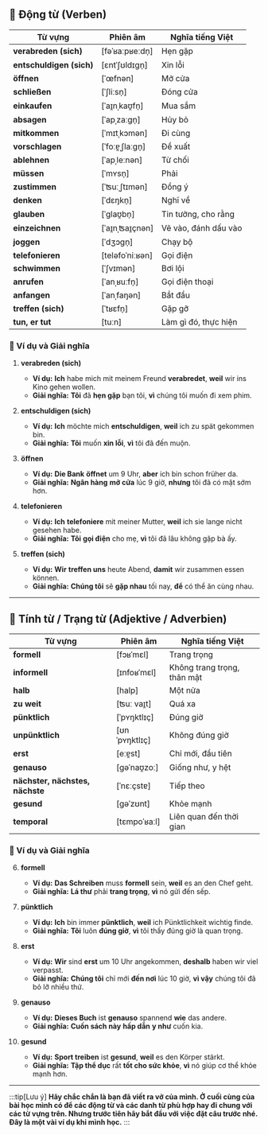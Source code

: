 ## **🔹 Động từ (Verben)**

|**Từ vựng**|**Phiên âm**|**Nghĩa tiếng Việt**|
|---|---|---|
|**verabreden (sich)**|[fəˈʁaːpʁeːdn̩]|Hẹn gặp|
|**entschuldigen (sich)**|[ɛntˈʃʊldɪɡn̩]|Xin lỗi|
|**öffnen**|[ˈœfnən]|Mở cửa|
|**schließen**|[ˈʃliːsn̩]|Đóng cửa|
|**einkaufen**|[ˈaɪ̯nˌkaʊ̯fn̩]|Mua sắm|
|**absagen**|[ˈapˌzaːɡn̩]|Hủy bỏ|
|**mitkommen**|[ˈmɪtˌkɔmən]|Đi cùng|
|**vorschlagen**|[ˈfoːɐ̯ˌʃlaːɡn̩]|Đề xuất|
|**ablehnen**|[ˈapˌleːnən]|Từ chối|
|**müssen**|[ˈmʏsn̩]|Phải|
|**zustimmen**|[ˈʦuːˌʃtɪmən]|Đồng ý|
|**denken**|[ˈdɛŋkn̩]|Nghĩ về|
|**glauben**|[ˈɡlaʊ̯bn̩]|Tin tưởng, cho rằng|
|**einzeichnen**|[ˈaɪ̯nˌʦaɪ̯çnən]|Vẽ vào, đánh dấu vào|
|**joggen**|[ˈdʒɔɡn̩]|Chạy bộ|
|**telefonieren**|[teləfoˈniːʁən]|Gọi điện|
|**schwimmen**|[ˈʃvɪmən]|Bơi lội|
|**anrufen**|[ˈanˌʁuːfn̩]|Gọi điện thoại|
|**anfangen**|[ˈanˌfaŋən]|Bắt đầu|
|**treffen (sich)**|[ˈtʁɛfn̩]|Gặp gỡ|
|**tun, er tut**|[tuːn]|Làm gì đó, thực hiện|

### **📌 Ví dụ và Giải nghĩa**

1. **verabreden (sich)**
    
    - **Ví dụ:** **Ich** habe mich mit meinem Freund **verabredet**, **weil** wir ins Kino gehen wollen.
    - **Giải nghĩa:** **Tôi** đã **hẹn gặp** bạn tôi, **vì** chúng tôi muốn đi xem phim.
2. **entschuldigen (sich)**
    
    - **Ví dụ:** **Ich** möchte mich **entschuldigen**, **weil** ich zu spät gekommen bin.
    - **Giải nghĩa:** **Tôi** muốn **xin lỗi**, **vì** tôi đã đến muộn.
3. **öffnen**
    
    - **Ví dụ:** **Die Bank** **öffnet** um 9 Uhr, **aber** ich bin schon früher da.
    - **Giải nghĩa:** **Ngân hàng** **mở cửa** lúc 9 giờ, **nhưng** tôi đã có mặt sớm hơn.
4. **telefonieren**
    
    - **Ví dụ:** **Ich** **telefoniere** mit meiner Mutter, **weil** ich sie lange nicht gesehen habe.
    - **Giải nghĩa:** **Tôi** **gọi điện** cho mẹ, **vì** tôi đã lâu không gặp bà ấy.
5. **treffen (sich)**
    
    - **Ví dụ:** **Wir** **treffen uns** heute Abend, **damit** wir zusammen essen können.
    - **Giải nghĩa:** **Chúng tôi** sẽ **gặp nhau** tối nay, **để** có thể ăn cùng nhau.

---

## **🔹 Tính từ / Trạng từ (Adjektive / Adverbien)**

|**Từ vựng**|**Phiên âm**|**Nghĩa tiếng Việt**|
|---|---|---|
|**formell**|[fɔʁˈmɛl]|Trang trọng|
|**informell**|[ɪnfoʁˈmɛl]|Không trang trọng, thân mật|
|**halb**|[halp]|Một nửa|
|**zu weit**|[ʦuː vaɪ̯t]|Quá xa|
|**pünktlich**|[ˈpʏŋktlɪç]|Đúng giờ|
|**unpünktlich**|[ʊnˈpʏŋktlɪç]|Không đúng giờ|
|**erst**|[eːɐ̯st]|Chỉ mới, đầu tiên|
|**genauso**|[ɡəˈnaʊ̯zoː]|Giống như, y hệt|
|**nächster, nächstes, nächste**|[ˈnɛːçstɐ]|Tiếp theo|
|**gesund**|[ɡəˈzʊnt]|Khỏe mạnh|
|**temporal**|[tɛmpoˈʁaːl]|Liên quan đến thời gian|

### **📌 Ví dụ và Giải nghĩa**

6. **formell**
    
    - **Ví dụ:** **Das Schreiben** muss **formell** sein, **weil** es an den Chef geht.
    - **Giải nghĩa:** **Lá thư** phải **trang trọng**, **vì** nó gửi đến sếp.
7. **pünktlich**
    
    - **Ví dụ:** **Ich** bin immer **pünktlich**, **weil** ich Pünktlichkeit wichtig finde.
    - **Giải nghĩa:** **Tôi** luôn **đúng giờ**, **vì** tôi thấy đúng giờ là quan trọng.
8. **erst**
    
    - **Ví dụ:** **Wir** sind **erst** um 10 Uhr angekommen, **deshalb** haben wir viel verpasst.
    - **Giải nghĩa:** **Chúng tôi** chỉ mới **đến nơi** lúc 10 giờ, **vì vậy** chúng tôi đã bỏ lỡ nhiều thứ.
9. **genauso**
    
    - **Ví dụ:** **Dieses Buch** ist **genauso** spannend **wie** das andere.
    - **Giải nghĩa:** **Cuốn sách này** **hấp dẫn** **y như** cuốn kia.
10. **gesund**
    
    - **Ví dụ:** **Sport treiben** ist **gesund**, **weil** es den Körper stärkt.
    - **Giải nghĩa:** **Tập thể dục** rất **tốt cho sức khỏe**, **vì** nó giúp cơ thể khỏe mạnh hơn.


---
:::tip[Lưu ý]
**Hãy chắc chắn là bạn đã viết ra vở của mình. Ở cuối cùng của bài học mình có để các động từ và các danh từ phù hợp hay đi chung với các từ vựng trên. Nhưng trước tiên hãy bắt đầu với việc đặt câu trước nhé. Đây là một vài ví dụ khi mình học.**
:::